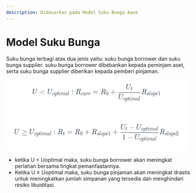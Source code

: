 ```yaml
---
description: Didasarkan pada Model Suku Bunga Aave
---
```


# Model Suku Bunga

Suku bunga terbagi atas dua jenis yaitu: suku bunga borrower dan suku bunga supplier. suku bunga borrower dibebankan kepada peminjam aset, serta suku bunga supplier diberikan kepada pemberi pinjaman.

![](../.gitbook/assets/1.PNG)

* ketika U < Uoptimal  maka, suku bunga borrower akan meningkat perlahan bersama tingkat pemanfaatannya.
* Ketika U ≥ Uoptimal  maka, suku bunga pinjaman akan meningkat drastis untuk meningkatkan jumlah simpanan yang tersedia dan menghindari resiko likuiditasi.
